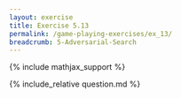 ```yaml
---
layout: exercise
title: Exercise 5.13
permalink: /game-playing-exercises/ex_13/
breadcrumb: 5-Adversarial-Search
---
```


{% include mathjax_support %}

<div><i class="arrow-up loader" data-chapter="game-playing-exercises" data-exercise="ex_13" data-rating="0"></i></div>
{% include_relative question.md %}
